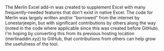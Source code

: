 The Merlin Excel add-in was created to supplement Excel with many frequently-needed features that don't exist in native Excel.  The code for Merlin was largely written and/or "borrowed" from the internet by Lonestarjeepin, but with significant contributions by others along the way (noted in the code where applicable since this was created before GitHub).  I'm hoping by converting this from its previous hosting location (merlinaddin.xyz) to GitHub, that contributions from others can help grow the usefulness of the tool.
